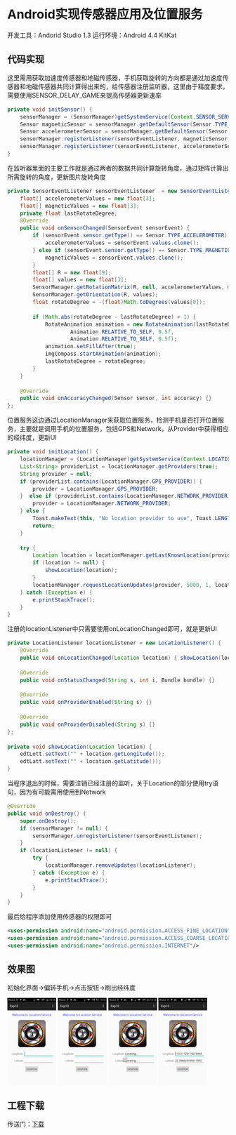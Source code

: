 # Android实现传感器应用及位置服务

开发工具：Andorid Studio 1.3
运行环境：Android 4.4 KitKat

## 代码实现

这里需用获取加速度传感器和地磁传感器，手机获取旋转的方向都是通过加速度传感器和地磁传感器共同计算得出来的，给传感器注册监听器，这里由于精度要求，需要使用SENSOR_DELAY_GAME来提高传感器更新速率

```java
private void initSensor() {
    sensorManager = (SensorManager)getSystemService(Context.SENSOR_SERVICE);
    Sensor magneticSensor = sensorManager.getDefaultSensor(Sensor.TYPE_MAGNETIC_FIELD);
    Sensor accelerometerSensor = sensorManager.getDefaultSensor(Sensor.TYPE_ACCELEROMETER);
    sensorManager.registerListener(sensorEventListener, magneticSensor, SensorManager.SENSOR_DELAY_GAME);
    sensorManager.registerListener(sensorEventListener, accelerometerSensor, SensorManager.SENSOR_DELAY_GAME);
}
```

在监听器里面的主要工作就是通过两者的数据共同计算旋转角度，通过矩阵计算出所需旋转的角度，更新图片旋转角度

```java
private SensorEventListener sensorEventListener  = new SensorEventListener() {
    float[] accelerometerValues = new float[3];
    float[] magneticValues = new float[3];
    private float lastRotateDegree;
    @Override
    public void onSensorChanged(SensorEvent sensorEvent) {
        if (sensorEvent.sensor.getType() == Sensor.TYPE_ACCELEROMETER) {
            accelerometerValues = sensorEvent.values.clone();
        } else if (sensorEvent.sensor.getType() == Sensor.TYPE_MAGNETIC_FIELD) {
            magneticValues = sensorEvent.values.clone();
        }
        float[] R = new float[9];
        float[] values = new float[3];
        SensorManager.getRotationMatrix(R, null, accelerometerValues, magneticValues);
        SensorManager.getOrientation(R, values);
        float rotateDegree = -(float)Math.toDegrees(values[0]);

        if (Math.abs(rotateDegree - lastRotateDegree) > 1) {
            RotateAnimation animation = new RotateAnimation(lastRotateDegree, rotateDegree,
                    Animation.RELATIVE_TO_SELF, 0.5f,
                    Animation.RELATIVE_TO_SELF, 0.5f);
            animation.setFillAfter(true);
            imgCompass.startAnimation(animation);
            lastRotateDegree = rotateDegree;
        }
    }

    @Override
    public void onAccuracyChanged(Sensor sensor, int accuracy) {}
};
```

位置服务这边通过LocationManager来获取位置服务，检测手机是否打开位置服务，主要就是调用手机的位置服务，包括GPS和Network，从Provider中获得相应的经纬度，更新UI

```java
private void initLocation() {
    locationManager = (LocationManager)getSystemService(Context.LOCATION_SERVICE);
    List<String> providerList = locationManager.getProviders(true);
    String provider = null;
    if (providerList.contains(LocationManager.GPS_PROVIDER)) {
        provider = LocationManager.GPS_PROVIDER;
    }  else if (providerList.contains(LocationManager.NETWORK_PROVIDER)) {
        provider = LocationManager.NETWORK_PROVIDER;
    } else {
        Toast.makeText(this, "No location provider to use", Toast.LENGTH_SHORT).show();
        return;
    }

    try {
        Location location = locationManager.getLastKnownLocation(provider);
        if (location != null) {
            showLocation(location);
        }
        locationManager.requestLocationUpdates(provider, 5000, 1, locationListener);
    } catch (Exception e) {
        e.printStackTrace();
    }
}
```

注册的locationListener中只需要使用onLocationChanged即可，就是更新UI

```java
private LocationListener locationListener = new LocationListener() {
    @Override
    public void onLocationChanged(Location location) { showLocation(location); }

    @Override
    public void onStatusChanged(String s, int i, Bundle bundle) {}

    @Override
    public void onProviderEnabled(String s) {}

    @Override
    public void onProviderDisabled(String s) {}
};

private void showLocation(Location location) {
    edtLott.setText("" + location.getLongitude());
    edtLatt.setText("" + location.getLatitude());
}
```

当程序退出的时候，需要注销已经注册的监听，关于Location的部分使用try语句，因为有可能需用使用到Network

```java
@Override
public void onDestroy() {
    super.onDestroy();
    if (sensorManager != null) {
        sensorManager.unregisterListener(sensorEventListener);
    }
    if (locationListener != null) {
        try {
            locationManager.removeUpdates(locationListener);
        } catch (Exception e) {
            e.printStackTrace();
        }
    }
}
```

最后给程序添加使用传感器的权限即可

```xml
<uses-permission android:name="android.permission.ACCESS_FINE_LOCATION"/>
<uses-permission android:name="android.permission.ACCESS_COARSE_LOCATION"/>
<uses-permission android:name="android.permission.INTERNET"/>
```

## 效果图

初始化界面->偏转手机->点击按钮->刷出经纬度

<img src="/images/wsine-blog-image345.png" alt="cant show" style="display: inline-block; width: 22%; " /> <img src="/images/wsine-blog-image346.png" alt="cant show" style="display: inline-block; width: 22%; " /> <img src="/images/wsine-blog-image347.png" alt="cant show" style="display: inline-block; width: 22%; " /> <img src="/images/wsine-blog-image348.png" alt="cant show" style="display: inline-block; width: 22%; " />

## 工程下载

传送门：[下载](http://pan.baidu.com/s/1hrxwv1i)